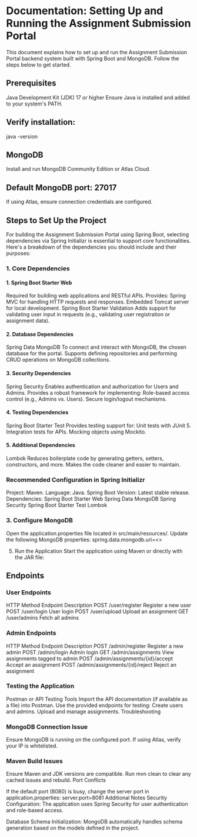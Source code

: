 # Documentation: Setting Up and Running the Assignment Submission Portal
This document explains how to set up and run the Assignment Submission Portal backend system built with Spring Boot and MongoDB. Follow the steps below to get started.

## Prerequisites
Java Development Kit (JDK) 17 or higher
Ensure Java is installed and added to your system's PATH.

## Verify installation:

java -version

## MongoDB
Install and run MongoDB Community Edition or Atlas Cloud.

## Default MongoDB port: 27017
If using Atlas, ensure connection credentials are configured.

##


## Steps to Set Up the Project

For building the Assignment Submission Portal using Spring Boot, selecting dependencies via Spring Initializr is essential to support core functionalities. Here's a breakdown of the dependencies you should include and their purposes:

### 1. Core Dependencies
#### 1. Spring Boot Starter Web
Required for building web applications and RESTful APIs.
Provides:
Spring MVC for handling HTTP requests and responses.
Embedded Tomcat server for local development.
Spring Boot Starter Validation
Adds support for validating user input in requests (e.g., validating user registration or assignment data).

#### 2. Database Dependencies
Spring Data MongoDB
To connect and interact with MongoDB, the chosen database for the portal.
Supports defining repositories and performing CRUD operations on MongoDB collections.

#### 3. Security Dependencies
Spring Security
Enables authentication and authorization for Users and Admins.
Provides a robust framework for implementing:
Role-based access control (e.g., Admins vs. Users).
Secure login/logout mechanisms.

#### 4. Testing Dependencies
Spring Boot Starter Test
Provides testing support for:
Unit tests with JUnit 5.
Integration tests for APIs.
Mocking objects using Mockito.
#### 5. Additional Dependencies
Lombok
Reduces boilerplate code by generating getters, setters, constructors, and more.
Makes the code cleaner and easier to maintain.

### Recommended Configuration in Spring Initializr
Project: Maven.
Language: Java.
Spring Boot Version: Latest stable release.
Dependencies:
Spring Boot Starter Web
Spring Data MongoDB
Spring Security
Spring Boot Starter Test
Lombok

### 3. Configure MongoDB
Open the application.properties file located in src/main/resources/.
Update the following MongoDB properties:
spring.data.mongodb.uri=<>

5. Run the Application
Start the application using Maven or directly with the JAR file:

## Endpoints
### User Endpoints
HTTP Method	Endpoint	Description
POST	/user/register	Register a new user
POST	/user/login	User login
POST	/user/upload	Upload an assignment
GET	/user/admins	Fetch all admins

### Admin Endpoints
HTTP Method	Endpoint	Description
POST	/admin/register	Register a new admin
POST	/admin/login	Admin login
GET	/admin/assignments	View assignments tagged to admin
POST	/admin/assignments/{id}/accept	Accept an assignment
POST	/admin/assignments/{id}/reject	Reject an assignment

### Testing the Application
Postman or API Testing Tools
Import the API documentation (if available as a file) into Postman.
Use the provided endpoints for testing:
Create users and admins.
Upload and manage assignments.
Troubleshooting

### MongoDB Connection Issue

Ensure MongoDB is running on the configured port.
If using Atlas, verify your IP is whitelisted.

### Maven Build Issues

Ensure Maven and JDK versions are compatible.
Run mvn clean to clear any cached issues and rebuild.
Port Conflicts

If the default port (8080) is busy, change the server port in application.properties:
server.port=8081
Additional Notes
Security Configuration:
The application uses Spring Security for user authentication and role-based access.

Database Schema Initialization:
MongoDB automatically handles schema generation based on the models defined in the project.
